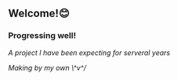 ## Welcome!😊
### Progressing well!
_A project I have been expecting for serveral years_

_Making by my own \\\^v\^\/_
